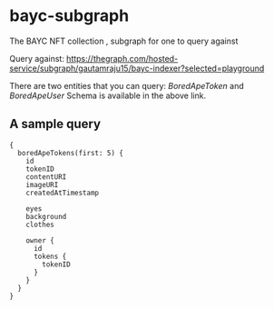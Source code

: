 # bayc-subgraph
The BAYC NFT collection , subgraph for one to query against

Query against: https://thegraph.com/hosted-service/subgraph/gautamraju15/bayc-indexer?selected=playground 

There are two entities that you can query: *BoredApeToken* and *BoredApeUser*
Schema is available in the above link.

## A sample query 

```
{
  boredApeTokens(first: 5) {
    id
    tokenID
    contentURI
    imageURI
    createdAtTimestamp
    
    eyes
    background
    clothes
    
    owner {
      id 
      tokens {
        tokenID
      } 
    }
  }
}
```
